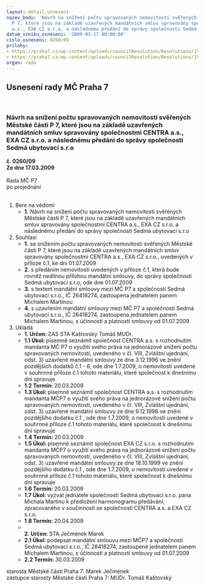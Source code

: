 ```yaml
---
layout: detail_usneseni
nazev_bodu: 'Návrh na snížení počtu spravovaných nemovitostí svěřených Městské části
  P 7, které jsou na základě uzavřených mandátních smluv spravovány společnostmi CENTRA
  a.s., EXA CZ s.r.o. a následnému předání do správy společnosti Sedmá ubytovací s.r.o  '
datum_vzniku_usneseni: '2009-03-17 00:00:00'
cislo_usneseni: 0260/09
prilohy:
- https://praha7.cz/wp-content/uploads/councilResolution/Resolutions/19155/14-seznam_dom%c5%afneprivat_bez_spr%c3%a1vce.doc
- https://praha7.cz/wp-content/uploads/councilResolution/Resolutions/19155/14-mand%c3%a1tn%c3%adsmlouvaproradu.doc
organ: rada
---
```

<div id="ucUsn_pList" class="usn">
	<span><h2>Usnesení rady MČ Praha 7 </h2>
<br></span><div class="standBody">
<span><h3>Návrh na snížení počtu spravovaných nemovitostí svěřených Městské části P 7, které jsou na základě uzavřených mandátních smluv spravovány společnostmi CENTRA a.s., EXA CZ s.r.o. a následnému předání do správy společnosti Sedmá ubytovací s.r.o  </h3></span><div class="center">
		<strong>č. 0260/09</strong><br>
	</div>
<div class="center">
		<strong>Ze dne 17.03.2009</strong><br><br>
	</div>Rada MČ P7<br> po projednání<br><br><ol>
<li>Bere na vědomí<ul><li>
<strong>1.</strong> Návrh na snížení počtu spravovaných nemovitostí svěřených Městské části P 7, které jsou na základě uzavřených mandátních smluv spravovány společnostmi CENTRA a.s., EXA CZ s.r.o. a následnému předání do správy společnosti Sedmá ubytovací s.r.o  </li></ul>
</li>
<li>Souhlasí<ul>
<li>
<strong>1.</strong> se snížením počtu spravovaných nemovitostí svěřených Městské části P 7, které jsou na základě uzavřených mandátních smluv spravovány společnostmi CENTRA a.s., EXA CZ s.r.o., uvedených v příloze č.1, ke dni 01.07.2009</li>
<li>
<strong>2.</strong> s předáním nemovitostí  uvedených v příloze č.1, která bude rovněž nedílnou přílohou mandátní smlouvy, do správy společnosti Sedmá ubytovací s.r.o, ode dne 01.07.2009 </li>
<li>
<strong>3.</strong> s textem mandátní smlouvy mezi MČ P7 a společností Sedmá ubytovací s.r.o., IČ 26418274, zastoupena jednatelem panem Michalem Martinou</li>
<li>
<strong>4.</strong> s uzavřením  mandátní smlouvy mezi MČ P7 a společností Sedmá ubytovací s.r.o., IČ 26418274, zastoupena jednatelem panem Michalem Martinou, s účinností a platností smlouvy od 01.07.2009    </li>
</ul>
</li>
<li>Ukládá<ul>
<li>
<strong>1. Určen: </strong>ZAS STA Kaštovský Tomáš MUDr.</li>
<li>
<strong>1.1 Úkol: </strong>písemně seznámit společnost CENTRA a.s. s rozhodnutím mandanta MČ P7 o využití svého práva na jednorázové snížení počtu spravovaných nemovitostí, uvedeného v čl. VIII, Zvláštní ujednání, odst. 3) uzavřené mandátní smlouvy ze dne 3.12.1996 ve znění pozdějších dodatků č.1 - 6, ode dne 1.7.2009, o nemovitosti uvedené v souhrnné příloze č.1 tohoto materiálu, které společnost k dnešnímu dni spravuje</li>
<li>
<strong>1.2 Termín: </strong>20.03.2009</li>
<li>
<strong>1.3 Úkol: </strong>písemně seznámit společnost CENTRA a.s. s rozhodnutím mandanta MČP7 o využití svého práva na jednorázové snížení počtu spravovaných nemovitostí, uvedeného v čl. VIII, Zvláštní ujednání, odst. 3) uzavřené mandátní smlouvy ze dne 9.12.1998 ve znění pozdějšího dodatku č.1 , ode dne 1.7.2009, o nemovitosti uvedené v souhrnné příloze č.1 tohoto materiálu, které společnost k dnešnímu dni spravuje</li>
<li>
<strong>1.4 Termín: </strong>20.03.2009</li>
<li>
<strong>1.5 Úkol: </strong>písemně seznámit společnost EXA CZ s.r.o. s rozhodnutím mandanta MČP7 o využití svého práva na jednorázové snížení počtu spravovaných nemovitostí, uvedeného v čl. VIII, Zvláštní ujednání, odst. 3) uzavřené mandátní smlouvy ze dne 18.10.1999 ve znění pozdějšího dodatku č.1 , ode dne 1.7.2009, o nemovitosti uvedené v souhrnné příloze č.1 tohoto materiálu, které společnost k dnešnímu dni spravuje</li>
<li>
<strong>1.6 Termín: </strong>20.03.2009</li>
<li>
<strong>1.7 Úkol: </strong>vyzvat jednatele společnosti Sedmá ubytovací s.r.o. pana Michala Martinu k předložení harmonogramu předávání, zpracovaného v součinnosti se společností CENTRA a.s. a EXA CZ s.r.o.</li>
<li>
<strong>1.8 Termín: </strong>20.04.2009</li>
<li>
<strong><br>2. Určen: </strong>STA Ječmének Marek</li>
<li>
<strong>2.1 Úkol: </strong>podepsat mandátní smlouvu mezi MČP7 a společností Sedmá ubytovací s.r.o., IČ 26418274, zastoupené jednatelem panem Michalem Martinou, s účinností a platností smlouvy od 01.07.2009</li>
<li>
<strong>2.2 Termín: </strong>30.03.2009</li>
</ul>
</li>
</ol>starosta Městské části Praha 7: Marek Ječmének<br>zástupce starosty Městské části Praha 7: MUDr. Tomáš Kaštovský 
</div>
</div>